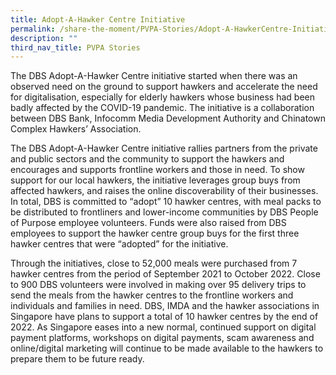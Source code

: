```yaml
---
title: Adopt-A-Hawker Centre Initiative
permalink: /share-the-moment/PVPA-Stories/Adopt-A-HawkerCentre-Initiative/
description: ""
third_nav_title: PVPA Stories
---
```

The DBS Adopt-A-Hawker Centre initiative started when there was an observed need on the ground to support hawkers and accelerate the need for digitalisation, especially for elderly hawkers whose business had been badly affected by the COVID-19 pandemic. The initiative is a collaboration between DBS Bank, Infocomm Media Development Authority and Chinatown Complex Hawkers’ Association.

The DBS Adopt-A-Hawker Centre initiative rallies partners from the private and public sectors and the community to support the hawkers and encourages and supports frontline workers and those in need. To show support for our local hawkers, the initiative leverages group buys from affected hawkers, and raises the online discoverability of their businesses. In total, DBS is committed to “adopt” 10 hawker centres, with meal packs to be distributed to frontliners and lower-income communities by DBS People of Purpose employee volunteers. Funds were also raised from DBS employees to support the hawker centre group buys for the first three hawker centres that were “adopted” for the initiative.

Through the initiatives, close to 52,000 meals were purchased from 7 hawker centres from the period of September 2021 to October 2022. Close to 900 DBS volunteers were involved in making over 95 delivery trips to send the meals from the hawker centres to the frontline workers and individuals and families in need. DBS, IMDA and the hawker associations in Singapore have plans to support a total of 10 hawker centres by the end of 2022. As Singapore eases into a new normal, continued support on digital payment platforms, workshops on digital payments, scam awareness and online/digital marketing will continue to be made available to the hawkers to prepare them to be future ready.
